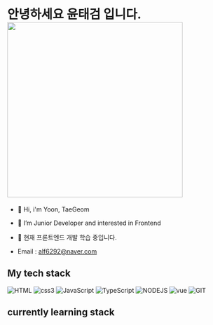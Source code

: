 <h1> 안녕하세요 윤태검 입니다. <img src="https://user-images.githubusercontent.com/101710828/166177440-4ba9abf8-f3e3-471f-a29d-0bdba116b2e3.png" height="400px" /> </h1>

- 👋 Hi, i'm Yoon, TaeGeom
- 👀 I’m Junior Developer and interested in Frontend
- 🌱 현재 프론트엔드 개발 학습 중입니다.

- Email : alf6292@naver.com


<h2> My tech stack </h2>

![HTML](https://img.shields.io/badge/-HTML-red?style=for-the-badge&logo=html5&logoColor=white)
![css3](https://img.shields.io/badge/-CSS3-royalblue?style=for-the-badge&logo=CSS3&logoColor=white)
![JavaScript](https://img.shields.io/badge/-JavaScript-yellow?style=for-the-badge&logo=javascript&logoColor=white)
![TypeScript](https://img.shields.io/badge/-TypeScript-orange?style=for-the-badge&logo=TypeScript&logoColor=white)
![NODEJS](https://img.shields.io/badge/-NODEJS-green?style=for-the-badge&logo=node.js&logoColor=white)
![vue](https://img.shields.io/badge/-Vue-brightgreen?style=for-the-badge&logo=vue3&logoColor=white)
![GIT](https://img.shields.io/badge/-Git-black?style=for-the-badge&logo=git&logoColor=white)

<h2> currently learning stack </h2>
